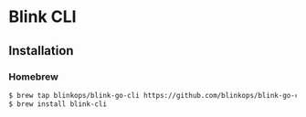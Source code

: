 # Blink CLI

## Installation

### Homebrew 

```bash
$ brew tap blinkops/blink-go-cli https://github.com/blinkops/blink-go-cli
$ brew install blink-cli
```
